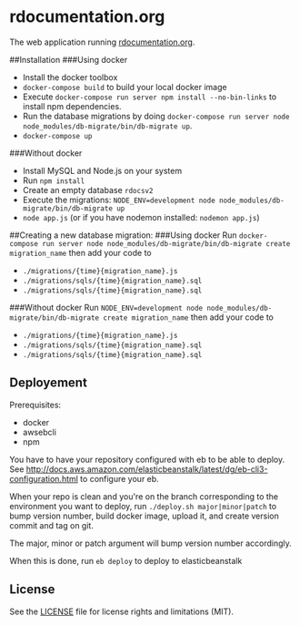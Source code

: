 # rdocumentation.org
The web application running [rdocumentation.org](http://www.rdocumentation.org).

##Installation
###Using docker
- Install the docker toolbox
- `docker-compose build` to build your local docker image
- Execute `docker-compose run server npm install --no-bin-links` to install npm dependencies.
- Run the database migrations by doing `docker-compose run server node node_modules/db-migrate/bin/db-migrate up`.
- `docker-compose up`

###Without docker
- Install MySQL and Node.js on your system
- Run `npm install`
- Create an empty database `rdocsv2`
- Execute the migrations: `NODE_ENV=development node node_modules/db-migrate/bin/db-migrate up`
- `node app.js` (or if you have nodemon installed: `nodemon app.js`)

##Creating a new database migration:
###Using docker
Run `docker-compose run server node node_modules/db-migrate/bin/db-migrate create migration_name`
then add your code to
  - `./migrations/{time}{migration_name}.js`
  - `./migrations/sqls/{time}{migration_name}.sql`
  - `./migrations/sqls/{time}{migration_name}.sql`

###Without docker
Run `NODE_ENV=development node node_modules/db-migrate/bin/db-migrate create migration_name`
then add your code to
  - `./migrations/{time}{migration_name}.js`
  - `./migrations/sqls/{time}{migration_name}.sql`
  - `./migrations/sqls/{time}{migration_name}.sql`


## Deployement

Prerequisites:
 - docker
 - awsebcli
 - npm

You have to have your repository configured with eb to be able to deploy. See
http://docs.aws.amazon.com/elasticbeanstalk/latest/dg/eb-cli3-configuration.html to configure your eb.

When your repo is clean and you're on the branch corresponding to the environment you want to deploy, run
  ```./deploy.sh major|minor|patch```
to bump version number, build docker image, upload it, and create version commit and tag on git.

The major, minor or patch argument will bump version number accordingly.

When this is done, run 
  ```eb deploy``` 
to deploy to elasticbeanstalk

## License

See the [LICENSE](LICENSE.md) file for license rights and limitations (MIT).
